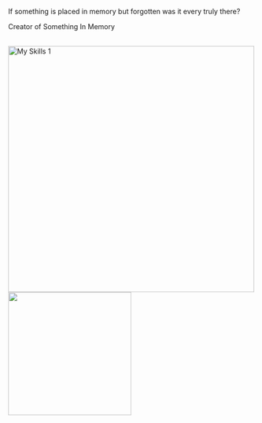 <div align="left">
<p>
If something is placed in memory but forgotten was it every truly there?

Creator of Something In Memory
</p>
<br>
<img src="https://skillicons.dev/icons?i= haskell, lua" width=500px alt="My Skills 1"/>
<br>
<img src="http://github-profile-summary-cards.vercel.app/api/cards/repos-per-language?username=Gseppo&theme=discord_old_blurple" width=250px />
<br>
</div>
